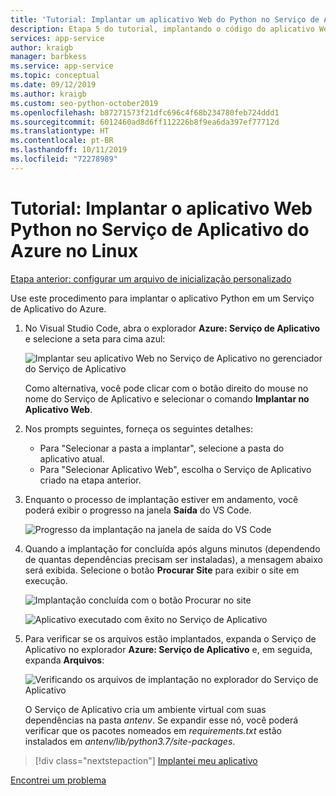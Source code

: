 ```yaml
---
title: 'Tutorial: Implantar um aplicativo Web do Python no Serviço de Aplicativo do Azure no Linux usando o VS Code'
description: Etapa 5 do tutorial, implantando o código do aplicativo Web
services: app-service
author: kraigb
manager: barbkess
ms.service: app-service
ms.topic: conceptual
ms.date: 09/12/2019
ms.author: kraigb
ms.custom: seo-python-october2019
ms.openlocfilehash: b87271573f21dfc696c4f68b234780feb724ddd1
ms.sourcegitcommit: 6012460ad8d6ff112226b8f9ea6da397ef77712d
ms.translationtype: HT
ms.contentlocale: pt-BR
ms.lasthandoff: 10/11/2019
ms.locfileid: "72278989"
---
```

# <a name="tutorial-deploy-your-python-web-app-to-azure-app-service-on-linux"></a>Tutorial: Implantar o aplicativo Web Python no Serviço de Aplicativo do Azure no Linux

[Etapa anterior: configurar um arquivo de inicialização personalizado](tutorial-deploy-app-service-on-linux-04.md)

Use este procedimento para implantar o aplicativo Python em um Serviço de Aplicativo do Azure.

1. No Visual Studio Code, abra o explorador **Azure: Serviço de Aplicativo** e selecione a seta para cima azul:

   ![Implantar seu aplicativo Web no Serviço de Aplicativo no gerenciador do Serviço de Aplicativo](media/deploy-azure/deploy-web-app-to-app-service-in-app-service-explorer.png)

    Como alternativa, você pode clicar com o botão direito do mouse no nome do Serviço de Aplicativo e selecionar o comando **Implantar no Aplicativo Web**.

1. Nos prompts seguintes, forneça os seguintes detalhes:

    - Para "Selecionar a pasta a implantar", selecione a pasta do aplicativo atual.
    - Para "Selecionar Aplicativo Web", escolha o Serviço de Aplicativo criado na etapa anterior.

1. Enquanto o processo de implantação estiver em andamento, você poderá exibir o progresso na janela **Saída** do VS Code.

    ![Progresso da implantação na janela de saída do VS Code](media/deploy-azure/view-deployment-progress-in-visual-studio-code-output.png)

1. Quando a implantação for concluída após alguns minutos (dependendo de quantas dependências precisam ser instaladas), a mensagem abaixo será exibida. Selecione o botão **Procurar Site** para exibir o site em execução.

    ![Implantação concluída com o botão Procurar no site](media/deploy-azure/web-app-deployment-complete-with-browse-website-button.png)

    ![Aplicativo executado com êxito no Serviço de Aplicativo](media/deploy-azure/web-app-running-successfully-on-app-service.png)

1. Para verificar se os arquivos estão implantados, expanda o Serviço de Aplicativo no explorador **Azure: Serviço de Aplicativo** e, em seguida, expanda **Arquivos**:

    ![Verificando os arquivos de implantação no explorador do Serviço de Aplicativo](media/deploy-azure/expand-files-node-to-check-deployment-of-web-app-files.png)

    O Serviço de Aplicativo cria um ambiente virtual com suas dependências na pasta *antenv*. Se expandir esse nó, você poderá verificar que os pacotes nomeados em *requirements.txt* estão instalados em *antenv/lib/python3.7/site-packages*.

> [!div class="nextstepaction"]
> [Implantei meu aplicativo](tutorial-deploy-app-service-on-linux-06.md)

[Encontrei um problema](https://www.research.net/r/PWZWZ52?tutorial=vscode-appservice-python&step=05-deploy-app)
